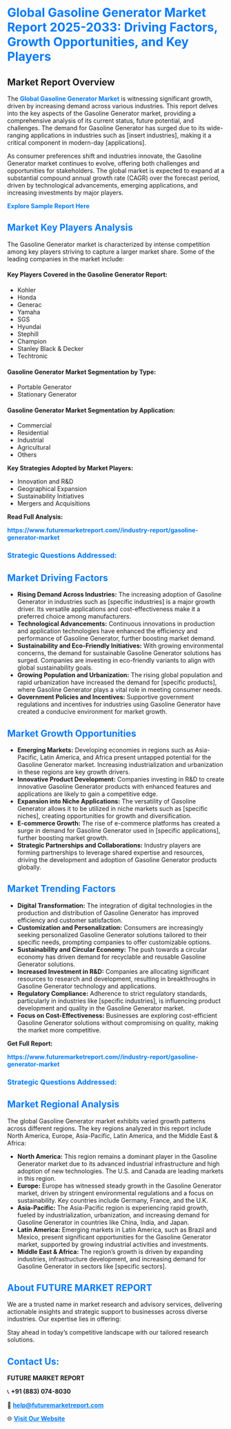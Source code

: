 <h1 style="color: #007BFF;">Global Gasoline Generator Market Report 2025-2033: Driving Factors, Growth Opportunities, and Key Players</h1>

<section id="overview">
<h2>Market Report Overview</h2>
<p>The <a href="https://www.futuremarketreport.com//industry-report/gasoline-generator-market" style="color: #007BFF; text-decoration: none;"><strong>Global Gasoline Generator Market</strong></a> is witnessing significant growth, driven by increasing demand across various industries. This report delves into the key aspects of the Gasoline Generator market, providing a comprehensive analysis of its current status, future potential, and challenges. The demand for Gasoline Generator has surged due to its wide-ranging applications in industries such as [insert industries], making it a critical component in modern-day [applications].</p>
<p>As consumer preferences shift and industries innovate, the Gasoline Generator market continues to evolve, offering both challenges and opportunities for stakeholders. The global market is expected to expand at a substantial compound annual growth rate (CAGR) over the forecast period, driven by technological advancements, emerging applications, and increasing investments by major players.</p>
</section>

<section id="overview">
<p><a href="https://www.futuremarketreport.com//request-sample/reportId=54344" style="color: #007BFF; text-decoration: none;"><strong>Explore Sample Report Here</strong></a></p>
</section>

<section id="key-players">
<h2 style="color: #007BFF;">Market Key Players Analysis</h2>
<p>The Gasoline Generator market is characterized by intense competition among key players striving to capture a larger market share. Some of the leading companies in the market include:</p>
<h4>Key Players Covered in the Gasoline Generator Report:</h4>
<ul><li>Kohler</li><li>Honda</li><li>Generac</li><li>Yamaha</li><li>SGS</li><li>Hyundai</li><li>Stephill</li><li>Champion</li><li>Stanley Black &amp; Decker</li><li>Techtronic</li></ul>
<h4>Gasoline Generator Market Segmentation by Type:</h4>
<ul><li>Portable Generator</li><li>Stationary Generator</li></ul>

<h4>Gasoline Generator Market Segmentation by Application:</h4>
<ul><li>Commercial</li><li>Residential</li><li>Industrial</li><li>Agricultural</li><li>Others</li></ul>
<p><strong>Key Strategies Adopted by Market Players:</strong></p>
<ul>
<li>Innovation and R&D</li>
<li>Geographical Expansion</li>
<li>Sustainability Initiatives</li>
<li>Mergers and Acquisitions</li>
</ul>
</section>

<section>
<p><strong>Read Full Analysis: </strong></p><a href="https://www.futuremarketreport.com//industry-report/gasoline-generator-market" style="color: #007BFF; text-decoration: none;"><strong>https://www.futuremarketreport.com//industry-report/gasoline-generator-market</strong></a>
<h3 style="color: #007BFF;">Strategic Questions Addressed:</h3>
</section>

<section id="driving-factors">
<h2 style="color: #007BFF;">Market Driving Factors</h2>
<ul>
<li><strong>Rising Demand Across Industries:</strong> The increasing adoption of Gasoline Generator in industries such as [specific industries] is a major growth driver. Its versatile applications and cost-effectiveness make it a preferred choice among manufacturers.</li>
<li><strong>Technological Advancements:</strong> Continuous innovations in production and application technologies have enhanced the efficiency and performance of Gasoline Generator, further boosting market demand.</li>
<li><strong>Sustainability and Eco-Friendly Initiatives:</strong> With growing environmental concerns, the demand for sustainable Gasoline Generator solutions has surged. Companies are investing in eco-friendly variants to align with global sustainability goals.</li>
<li><strong>Growing Population and Urbanization:</strong> The rising global population and rapid urbanization have increased the demand for [specific products], where Gasoline Generator plays a vital role in meeting consumer needs.</li>
<li><strong>Government Policies and Incentives:</strong> Supportive government regulations and incentives for industries using Gasoline Generator have created a conducive environment for market growth.</li>
</ul>
</section>

<section id="growth-opportunities">
<h2 style="color: #007BFF;">Market Growth Opportunities</h2>
<ul>
<li><strong>Emerging Markets:</strong> Developing economies in regions such as Asia-Pacific, Latin America, and Africa present untapped potential for the Gasoline Generator market. Increasing industrialization and urbanization in these regions are key growth drivers.</li>
<li><strong>Innovative Product Development:</strong> Companies investing in R&D to create innovative Gasoline Generator products with enhanced features and applications are likely to gain a competitive edge.</li>
<li><strong>Expansion into Niche Applications:</strong> The versatility of Gasoline Generator allows it to be utilized in niche markets such as [specific niches], creating opportunities for growth and diversification.</li>
<li><strong>E-commerce Growth:</strong> The rise of e-commerce platforms has created a surge in demand for Gasoline Generator used in [specific applications], further boosting market growth.</li>
<li><strong>Strategic Partnerships and Collaborations:</strong> Industry players are forming partnerships to leverage shared expertise and resources, driving the development and adoption of Gasoline Generator products globally.</li>
</ul>
</section>

<section id="trending-factors">
<h2 style="color: #007BFF;">Market Trending Factors</h2>
<ul>
<li><strong>Digital Transformation:</strong> The integration of digital technologies in the production and distribution of Gasoline Generator has improved efficiency and customer satisfaction.</li>
<li><strong>Customization and Personalization:</strong> Consumers are increasingly seeking personalized Gasoline Generator solutions tailored to their specific needs, prompting companies to offer customizable options.</li>
<li><strong>Sustainability and Circular Economy:</strong> The push towards a circular economy has driven demand for recyclable and reusable Gasoline Generator solutions.</li>
<li><strong>Increased Investment in R&D:</strong> Companies are allocating significant resources to research and development, resulting in breakthroughs in Gasoline Generator technology and applications.</li>
<li><strong>Regulatory Compliance:</strong> Adherence to strict regulatory standards, particularly in industries like [specific industries], is influencing product development and quality in the Gasoline Generator market.</li>
<li><strong>Focus on Cost-Effectiveness:</strong> Businesses are exploring cost-efficient Gasoline Generator solutions without compromising on quality, making the market more competitive.</li>
</ul>
</section>

<section>
<p><strong>Get Full Report: </strong></p><a href="https://www.futuremarketreport.com//industry-report/gasoline-generator-market" style="color: #007BFF; text-decoration: none;"><strong>https://www.futuremarketreport.com//industry-report/gasoline-generator-market</strong></a>
<h3 style="color: #007BFF;">Strategic Questions Addressed:</h3>
</section>


<section id="regional-analysis">
<h2 style="color: #007BFF;">Market Regional Analysis</h2>
<p>The global Gasoline Generator market exhibits varied growth patterns across different regions. The key regions analyzed in this report include North America, Europe, Asia-Pacific, Latin America, and the Middle East & Africa:</p>
<ul>
<li><strong>North America:</strong> This region remains a dominant player in the Gasoline Generator market due to its advanced industrial infrastructure and high adoption of new technologies. The U.S. and Canada are leading markets in this region.</li>
<li><strong>Europe:</strong> Europe has witnessed steady growth in the Gasoline Generator market, driven by stringent environmental regulations and a focus on sustainability. Key countries include Germany, France, and the U.K.</li>
<li><strong>Asia-Pacific:</strong> The Asia-Pacific region is experiencing rapid growth, fueled by industrialization, urbanization, and increasing demand for Gasoline Generator in countries like China, India, and Japan.</li>
<li><strong>Latin America:</strong> Emerging markets in Latin America, such as Brazil and Mexico, present significant opportunities for the Gasoline Generator market, supported by growing industrial activities and investments.</li>
<li><strong>Middle East & Africa:</strong> The region’s growth is driven by expanding industries, infrastructure development, and increasing demand for Gasoline Generator in sectors like [specific sectors].</li>
</ul>
</section>

<footer>
<h2 style="color: #007BFF;">About FUTURE MARKET REPORT</h2>
<p>We are a trusted name in market research and advisory services, delivering actionable insights and strategic support to businesses across diverse industries. Our expertise lies in offering:</p>

<p>Stay ahead in today’s competitive landscape with our tailored research solutions.</p>

<h2 style="color: #007BFF;">Contact Us:</h2>
<p><strong>FUTURE MARKET REPORT</strong></p>
<p>📞 <strong>+91 (883) 074-8030</strong></p>
<p>📧 <strong><a href="mailto:help@futuremarketreport.com" style="color: #007BFF;">help@futuremarketreport.com</a></strong></p>
<p>🌐 <strong><a href="https://www.futuremarketreport.com/" style="color: #007BFF;">Visit Our Website</a></strong></p>
</footer>